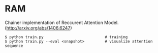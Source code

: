RAM
========

Chainer implementation of Reccurent Attention Model. (http://arxiv.org/abs/1406.6247)


```
$ python train.py                           # training
$ python train.py --eval <snapshot>         # visualize attention sequence
```


